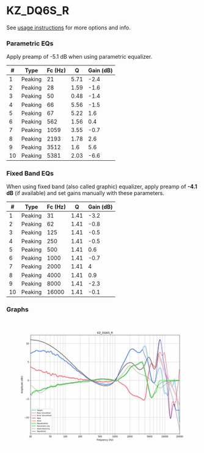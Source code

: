 # KZ_DQ6S_R
See [usage instructions](https://github.com/jaakkopasanen/AutoEq#usage) for more options and info.

### Parametric EQs
Apply preamp of -5.1 dB when using parametric equalizer.

|   # | Type    |   Fc (Hz) |    Q |   Gain (dB) |
|-----|---------|-----------|------|-------------|
|   1 | Peaking |        21 | 5.71 |        -2.4 |
|   2 | Peaking |        28 | 1.59 |        -1.6 |
|   3 | Peaking |        50 | 0.48 |        -1.4 |
|   4 | Peaking |        66 | 5.56 |        -1.5 |
|   5 | Peaking |        67 | 5.22 |         1.6 |
|   6 | Peaking |       562 | 1.56 |         0.4 |
|   7 | Peaking |      1059 | 3.55 |        -0.7 |
|   8 | Peaking |      2193 | 1.78 |         2.6 |
|   9 | Peaking |      3512 | 1.6  |         5.6 |
|  10 | Peaking |      5381 | 2.03 |        -6.6 |

### Fixed Band EQs
When using fixed band (also called graphic) equalizer, apply preamp of **-4.1 dB** (if available) and set gains manually with these parameters.

|   # | Type    |   Fc (Hz) |    Q |   Gain (dB) |
|-----|---------|-----------|------|-------------|
|   1 | Peaking |        31 | 1.41 |        -3.2 |
|   2 | Peaking |        62 | 1.41 |        -0.8 |
|   3 | Peaking |       125 | 1.41 |        -0.5 |
|   4 | Peaking |       250 | 1.41 |        -0.5 |
|   5 | Peaking |       500 | 1.41 |         0.6 |
|   6 | Peaking |      1000 | 1.41 |        -0.7 |
|   7 | Peaking |      2000 | 1.41 |         4   |
|   8 | Peaking |      4000 | 1.41 |         0.9 |
|   9 | Peaking |      8000 | 1.41 |        -2.3 |
|  10 | Peaking |     16000 | 1.41 |        -0.1 |

### Graphs
![](./KZ_DQ6S_R.png)
